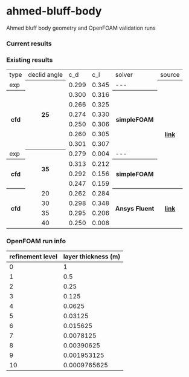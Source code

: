 # ahmed-bluff-body
Ahmed bluff body geometry and OpenFOAM validation runs

### Current results

### Existing results
<table style="width:100%">
  <tr>
    <td>type</td>
    <td>declid angle</td>
    <td>c_d</td>
    <td>c_l</td>
    <td>solver</td>
    <td>source</td>
  </tr>
  <tr>
    <td>exp</td>
    <th rowspan="7">25</th>
    <td>0.299</td>
    <td>0.345</td>
    <td>---</td>
    <th rowspan="11"><a href="https://online.tugraz.at/tug_online/voe_main2.getVollText?pDocumentNr=81599">link</a></th>
  </tr>
  <tr>
    <th rowspan="6">cfd</th>
    <td>0.300</td>
    <td>0.316</td>
    <th rowspan="6">simpleFOAM</th>
  </tr>
  <tr>
    <td>0.266</td>
    <td>0.325</td>
  </tr>
  <tr>
    <td>0.274</td>
    <td>0.330</td>
  </tr>
  <tr>
    <td>0.250</td>
    <td>0.306</td>
  </tr>
  <tr>
    <td>0.260</td>
    <td>0.305</td>
  </tr>
  <tr>
    <td>0.301</td>
    <td>0.307</td>
  </tr>
  <tr>
    <td>exp</td>
    <th rowspan="4">35</td>
    <td>0.279</td>
    <td>0.004</td>
    <td>---</td>
  <tr>
    <th rowspan="3">cfd</th>
    <td>0.313</td>
    <td>0.212</td>
    <th rowspan="3">simpleFOAM</th>
  </tr>
  <tr>
    <td>0.292</td>
    <td>0.156</td>
  </tr>
  <tr>
    <td>0.247</td>
    <td>0.159</td>
  </tr>
  <tr>
    <th rowspan="4">cfd</th>
    <td align="center">20</td>
    <td>0.262</td>
    <td>0.284</td>
    <th rowspan="4">Ansys Fluent</th>
    <th rowspan="4"><a href="http://www.iosrjournals.org/iosr-jmce/papers/vol12-issue4/Version-3/M012438794.pdf">link</a></th>
  </tr>
  <tr>
    <td align="center">30</td>
    <td>0.298</td>
    <td>0.348</td>
  </tr>
  <tr>
    <td align="center">35</td>
    <td>0.295</td>
    <td>0.206</td>
  </tr>
  <tr>
    <td align="center">40</td>
    <td>0.250</td>
    <td>0.008</td>
  </tr>
</table>

### OpenFOAM run info
| refinement level | layer thickness (m) |
| --- | --- |
| 0 | 1 |
| 1	| 0.5 |
| 2	| 0.25 |
| 3	| 0.125 |
| 4	| 0.0625 |
| 5	| 0.03125 |
| 6	| 0.015625 |
| 7	| 0.0078125 |
| 8	| 0.00390625 |
| 9	| 0.001953125 |
| 10 | 0.0009765625 |
